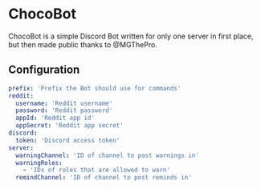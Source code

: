 # ChocoBot

ChocoBot is a simple Discord Bot written for only one server in first place, but then made public thanks to @MGThePro.

## Configuration

```yaml
prefix: 'Prefix the Bot should use for commands'
reddit:
  username: 'Reddit username'
  password: 'Reddit password'
  appId: 'Reddit app id'
  appSecret: 'Reddit app secret'
discord:
  token: 'Discord access token'
server:
  warningChannel: 'ID of channel to post warnings in'
  warningRoles:
    - 'IDs of roles that are allowed to warn'
  remindChannel: 'ID of channel to post reminds in'
```
